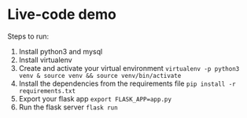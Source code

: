 # Live-code demo

Steps to run:
1. Install python3 and mysql
2. Install virtualenv
3. Create and activate your virtual environment `virtualenv -p python3 venv & source venv && source venv/bin/activate`
4. Install the dependencies from the requirements file `pip install -r requirements.txt`
5. Export your flask app `export FLASK_APP=app.py`
6. Run the flask server `flask run`
